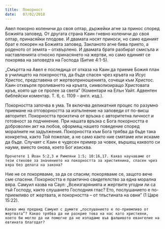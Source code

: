 ```yaml
---
title:  Покорност
date:   07/02/2018
---
```


Авел покорно коленичи до своя олтар, държейки агне за принос според Божията заповед. От другата страна Каин гневно коленичи до своя олтар, принасяйки плодове. И двамата носят приноси, но само единият брат е покорен на Божията заповед. Закланото агне бива прието, а роденото от земята – отхвърлено. И двамата братя разбират смисъла и наставленията относно принасянето на жертви, но само единият се покорява на заповедта на Господа (Битие 4:1-5).

„Смъртта на Авел е последица от отказа на Каин да приеме Божия план в училището на покорността, да бъде спасен чрез кръвта на Исус Христос, представена от жертвоприношенията, сочещи към Христос. Каин отхвърля проливането на кръвта, символизиращо Христовата кръв, която ще се пролее за света” (Коментари на Елън Уайт. Адвентен библейски коментар. Т. 6, с. 1109 – англ. изд.).

Покорността започва в ума. Тя включва деликатния процес по разумно приемане на отговорността за изпълнение на заповеди от по-висш авторитет. Покорността произтича от връзка с авторитетна личност и готовност за подчинение. При нашата връзка с Бога покорността е доброволен акт на любов, оформящ нашето поведение според моралните ни задължения. Покорността към Бога трябва да бъде така конкретна, както Той пожелае, а не само както ние смятаме или искаме да бъде. Случаят с Каин е чудесен пример за човек, вършещ каквото си науми, вместо онова, което Бог изисква.

`Прочетете 1 Йоан 5:2,3 и Римляни 1:5; 10:16,17. Какво научаваме от тези стихове за значението на покорността за християнина, спасен чрез вяра без делата на закона?`

Ние не се покоряваме, за да се спасим; покоряваме се, защото вече сме спасени. Покорността е практично свидетелство за една морална вяра. Самуил казва на Саул: „Всеизгарянията и жертвите угодни ли са тъй Господу, както слушането Господния глас? Ето, послушанието е по-приемливо от жертвата, и покорността – от тлъстината на овни” (1 Царе 15:22).

`Какво има предвид Самуил с думите „послушанието е по-приемливо от жертвата”? Какво трябва да ни разкрие това на нас като християни, което би могло да ни помогне да не изпадаме във фалшивото евангелие на евтината благодат?`